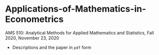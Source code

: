 # Applications-of-Mathematics-in-Econometrics
AMS 510: Analytical Methods for Applied Mathematics and Statistics, Fall 2020, November 23, 2020

- Descriptions and the paper in `pdf` form
